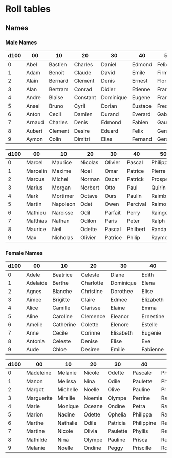 # Roll tables

## Names

### Male Names

| d100 | 00    | 10      | 20       | 30        | 40      | 50      | 60      | 70      | 80      | 90      |
|------|-------|---------|----------|-----------|---------|---------|---------|---------|---------|---------|
| 0    | Abel  | Bastien | Charles  | Daniel    | Edmond  | Felix   | Gaspar  | Henri   | Igor    | Jean    |
| 1    | Adam  | Benoit  | Claude   | David     | Emile   | Firmin  | Georges | Herbert | Isaac   | Joseph  |
| 2    | Alain | Bernard | Clement  | Denis     | Ernest  | Florent | Gerard  | Herve   | Ivan    | Jules   |
| 3    | Alan  | Bertram | Conrad   | Didier    | Etienne | Francis | Gilbert | Honore  | Jacques | Laurent |
| 4    | Andre | Blaise  | Constant | Dominique | Eugene  | Francois| Gilles  | Hubert  | Jerome  | Leon    |
| 5    | Ansel | Bruno   | Cyril    | Dorian    | Eustace | Fredric | Godfroy | Hugo    | Joel    | Louis   |
| 6    | Anton | Cecil   | Damien   | Durand    | Everard | Gabriel | Gregory | Hugues  | Julien  | Luc     |
| 7    | Arnaud| Charles | Denis    | Edmond    | Fabien  | Gautier | Guy     | Humbert | Justin  | Marc    |
| 8    | Aubert| Clement | Desire   | Eduard    | Felix   | Gerard  | Gaston  | Hugh    | Lucien  | Martin  |
| 9    | Aymon | Colin   | Dimitri  | Elias     | Fernand | Gerald  | Guillaume| Henri  | Ludwig  | Michel  |

| d100 | 00        | 10        | 20        | 30        | 40        | 50        | 60        | 70        | 80        | 90        |
|------|-----------|-----------|-----------|-----------|-----------|-----------|-----------|-----------|-----------|-----------|
| 0    | Marcel    | Maurice   | Nicolas   | Olivier   | Pascal    | Philippe  | Quentin   | Raoul     | Samuel    | Thierry   |
| 1    | Marcelin  | Maxime    | Noel      | Omar      | Patrice   | Pierre    | Rachel    | Raymond   | Sebastian | Thomas    |
| 2    | Marcus    | Michel    | Norman    | Oscar     | Patrick   | Prosper   | Ralph     | Remi      | Simon     | Timothy   |
| 3    | Marius    | Morgan    | Norbert   | Otto      | Paul      | Quirin    | Raphael   | Renard    | Stefan    | Tristan   |
| 4    | Mark      | Mortimer  | Octave    | Ours      | Paulin    | Raimbaud  | Regis     | Rene      | Sylvain   | Ulysse    |
| 5    | Martin    | Napoleon  | Odet      | Owen      | Percival  | Raimond   | Reginald  | Richard   | Sylvestre | Urban     |
| 6    | Mathieu   | Narcisse  | Odil      | Parfait   | Perry     | Rainger   | Remy      | Robert    | Tancred   | Victor    |
| 7    | Matthias  | Nathan    | Odilon    | Paris     | Peter     | Ralph     | Renaud    | Roger     | Theo      | Vincent   |
| 8    | Maurice   | Neil      | Odette    | Pascal    | Philbert  | Randall   | Rene      | Roland    | Theodore  | Xavier    |
| 9    | Max       | Nicholas  | Olivier   | Patrice   | Philip    | Raymond   | Richard   | Romain    | Thibault  | Yves      |

### Female Names

| d100 | 00       | 10        | 20        | 30        | 40        | 50        | 60         | 70        | 80        | 90        |
|------|----------|-----------|-----------|-----------|-----------|-----------|------------|-----------|-----------|-----------|
| 0    | Adele    | Beatrice  | Celeste   | Diane     | Edith     | Felicie   | Gabrielle  | Helene    | Ida       | Jeanne    |
| 1    | Adelaide | Berthe    | Charlotte | Dominique | Elena     | Florence  | Genevieve  | Henriette | Ines      | Josephine |
| 2    | Agnes    | Blanche   | Christine | Dorothee  | Elise     | Fleur     | Germaine   | Hermine   | Irene     | Julie     |
| 3    | Aimee    | Brigitte  | Claire    | Edmee     | Elizabeth | Francine  | Giselle    | Hortense  | Isabeau   | Juliette  |
| 4    | Alice    | Camille   | Clarisse  | Elaine    | Emma      | Francoise | Guillemette| Huguette  | Isabelle  | Louise    |
| 5    | Aline    | Caroline  | Clemence  | Eleanor   | Ernestine | Gabrielle | Heloise    | Idelie    | Jacqueline| Lucette   |
| 6    | Amelie   | Catherine | Colette   | Elenore   | Estelle   | Genevieve | Henriette  | Ignacia   | Jeannette | Lucie     |
| 7    | Anne     | Cecile    | Corinne   | Elisabeth | Eugenie   | Germaine  | Hermine    | Ilona     | Joelle    | Margot    |
| 8    | Antonia  | Celeste   | Denise    | Elise     | Eve       | Giselle   | Hortense   | Imogene   | Josette   | Marie     |
| 9    | Aude     | Chloe     | Desiree   | Emilie    | Fabienne  | Gwendoline| Huguette   | Iris      | Judith    | Mathilde  |

| d100 | 00        | 10        | 20        | 30        | 40        | 50        | 60        | 70        | 80        | 90        |
|------|-----------|-----------|-----------|-----------|-----------|-----------|-----------|-----------|-----------|-----------|
| 0    | Madeleine | Melanie   | Nicole    | Odette    | Pascale   | Philippine| Rachel    | Sabine    | Therese   | Valentine |
| 1    | Manon     | Melissa   | Nina      | Odile     | Paulette  | Philomene | Rachelle  | Sandra    | Tiphanie  | Valerie   |
| 2    | Margot    | Michelle  | Noelle    | Olive     | Pauline   | Priscille | Raymonde  | Sarah     | Ursula    | Veronique |
| 3    | Marguerite| Mireille  | Noemie    | Olympe    | Perrine   | Rachel    | Regina    | Simone    | Valentine | Victoire  |
| 4    | Marie     | Monique   | Oceane    | Ondine    | Petra     | Rachelle  | Reine     | Sophie    | Valerie   | Victoria  |
| 5    | Marion    | Nadine    | Odette    | Ophelia   | Philippa  | Raymonde  | Renee     | Stephanie | Vera      | Violette  |
| 6    | Marthe    | Nathalie  | Odile     | Patricia  | Philippine| Rebecca   | Rita      | Suzanne   | Veronique | Viviane   |
| 7    | Martine   | Nicole    | Olivia    | Paulette  | Phyllis   | Regina    | Rose      | Sylvie    | Victoria  | Yvette    |
| 8    | Mathilde  | Nina      | Olympe    | Pauline   | Prisca    | Renee     | Roseline  | Therese   | Violette  | Yvonne    |
| 9    | Melanie   | Noelle    | Ondine    | Peggy     | Priscille | Rosalie   | Ruth      | Toinette  | Virginia  | Zoe       |
